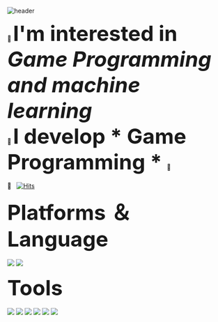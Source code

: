 
![header](https://capsule-render.vercel.app/api?type=Waving&color=auto&height=300&section=header&text=Seon-hwan%20GIT-hub&fontSize=70)

👋
<strong style="font-size: 48px; font-weight:bold; text-decoration: none;">I'm interested in *Game Programming and machine learning* </strong>
<br>
🐤
<strong style="font-size: 48px; font-weight:bold; text-decoration: none;">I develop * Game Programming *  </strong>
💨
<br>
<br>
🏃&nbsp;&nbsp;
[![Hits](https://hits.seeyoufarm.com/api/count/incr/badge.svg?url=https%3A%2F%2Fgithub.com%2Ftjsghks2547&count_bg=%2379C83D&title_bg=%230DB1EC&icon=github.svg&icon_color=%23E7E7E7&title=hits&edge_flat=false)](https://hits.seeyoufarm.com)


<div align="left">
  <strong style="font-size: 48px; font-weight:bold; text-decoration: none;">Platforms ＆ Language</strong>
  <br>
  <br>
  <img src="https://img.shields.io/badge/c++-00599C?style=for-the-badge&logo=c%2B%2B&logoColor=white">
  <img src="https://img.shields.io/badge/Ubuntu-E95420?style=flat-square&logo=Ubuntu&logoColor=white"/>	
  <br>
  <br>
  <strong style="font-size: 48px; font-weight:bold; text-decoration: none;">Tools</strong>
  <br>
  <br>
  <img src="https://img.shields.io/badge/Android%20Studio-3DDC84?style=flat&logo=Android%20Studio&logoColor=white" />
  <img src="https://img.shields.io/badge/Firebase-FFCA28?style=flat&logo=Firebase&logoColor=white" />
  <img src="https://img.shields.io/badge/PostgreSQL-4169E1?style=flat&logo=PostgreSQL&logoColor=white" />
  <img src="https://img.shields.io/badge/GitHub-181717?style=flat&logo=GitHub&logoColor=white" />
  <img src="https://img.shields.io/badge/Notion-000000?style=flat&logo=Notion&logoColor=white" />
  <a href="https://velog.io/@tjsghks4874"><img src="https://img.shields.io/badge/Velog-3DDC84?style=flat-square&logo=Blogger&logoColor=white"/></a>
 
</div>





	
